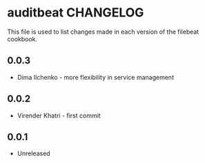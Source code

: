 auditbeat CHANGELOG
==================

This file is used to list changes made in each version of the filebeat cookbook.

0.0.3
-----

- Dima Ilchenko - more flexibility in service management

0.0.2
-----

- Virender Khatri - first commit

0.0.1
-----

- Unreleased
